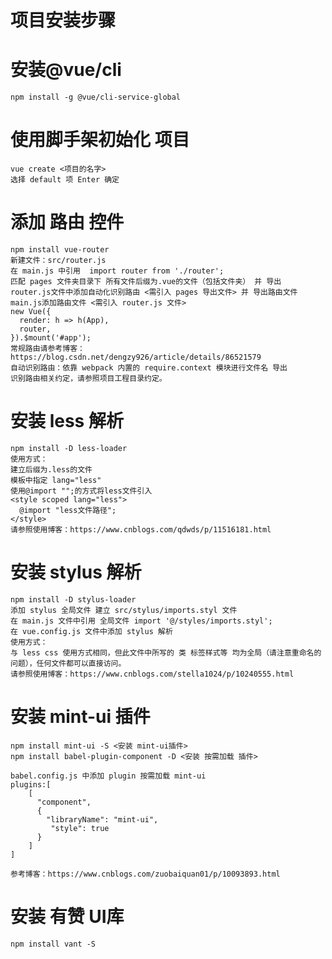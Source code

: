 # 项目安装步骤

# 安装@vue/cli

    npm install -g @vue/cli-service-global

# 使用脚手架初始化 项目

    vue create <项目的名字>
    选择 default 项 Enter 确定

# 添加 路由 控件 <vue-router>

    npm install vue-router
    新建文件：src/router.js
    在 main.js 中引用  import router from './router';
    匹配 pages 文件夹目录下 所有文件后缀为.vue的文件（包括文件夹） 并 导出
    router.js文件中添加自动化识别路由 <需引入 pages 导出文件> 并 导出路由文件
    main.js添加路由文件 <需引入 router.js 文件>
    new Vue({
      render: h => h(App),
      router,
    }).$mount('#app');
    常规路由请参考博客：https://blog.csdn.net/dengzy926/article/details/86521579
    自动识别路由：依靠 webpack 内置的 require.context 模块进行文件名 导出
    识别路由相关约定，请参照项目工程目录约定。

# 安装 less 解析 <less-loader>

    npm install -D less-loader
    使用方式：
    建立后缀为.less的文件
    模板中指定 lang="less"
    使用@import "";的方式将less文件引入
    <style scoped lang="less">
      @import "less文件路径";
    </style>
    请参照使用博客：https://www.cnblogs.com/qdwds/p/11516181.html

# 安装 stylus 解析 <stylus-loader>

    npm install -D stylus-loader
    添加 stylus 全局文件 建立 src/stylus/imports.styl 文件
    在 main.js 文件中引用 全局文件 import '@/styles/imports.styl';
    在 vue.config.js 文件中添加 stylus 解析
    使用方式：
    与 less css 使用方式相同，但此文件中所写的 类 标签样式等 均为全局（请注意重命名的问题），任何文件都可以直接访问。
    请参照使用博客：https://www.cnblogs.com/stella1024/p/10240555.html

# 安装 mint-ui 插件

    npm install mint-ui -S <安装 mint-ui插件>
    npm install babel-plugin-component -D <安装 按需加载 插件>

    babel.config.js 中添加 plugin 按需加载 mint-ui
    plugins:[
        [
          "component",
          {
            "libraryName": "mint-ui",
             "style": true
          }
        ]
    ]

    参考博客：https://www.cnblogs.com/zuobaiquan01/p/10093893.html

# 安装 有赞 UI库 <vant>

    npm install vant -S



